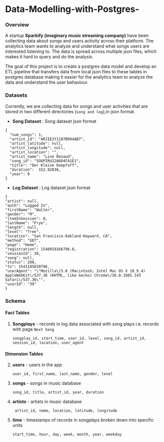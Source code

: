 # Data-Modelling-with-Postgres-

### Overview
A startup **Sparkify (imaginary music streaming company)** have been collecting data about songs and users activity across their platform. The analytics team wants to analyze and understand what songs users are interested listening to. The data is spread across multiple json files, which makes it hard to query and do the analysis.

The goal of this project is to create a postgres data model and develop an ETL pipeline that transfers data from local json files to these tables in postgres database making it easier for the analytics team to analyze the data and understand the user behaviour. 


### Datasets
Currently, we are collecting data for songs and user activities that are stored in two different directories (`song and log`),in json format.

* **Song Dataset** : Song dataset json format
```
{
  "num_songs": 1, 
  "artist_id": "ARJIE2Y1187B994AB7", 
  "artist_latitude": null, 
  "artist_longitude": null, 
  "artist_location": "", 
  "artist_name": "Line Renaud", 
  "song_id": "SOUPIRU12A6D4FA1E1", 
  "title": "Der Kleine Dompfaff", 
  "duration":  152.92036, 
  "year": 0
}
```

* **Log Dataset** : Log dataset json format
```
{
"artist": null, 
"auth": "Logged In", 
"firstName": "Walter", 
"gender": "M", 
"itemInSession": 0, 
"lastName": "Frye", 
"length": null, 
"level": "free", 
"location": "San Francisco-Oakland-Hayward, CA", 
"method": "GET",
"page": "Home", 
"registration": 1540919166796.0, 
"sessionId": 38,
"song": null, 
"status": 200, 
"ts": 1541105830796, 
"userAgent": "\"Mozilla\/5.0 (Macintosh; Intel Mac OS X 10_9_4) AppleWebKit\/537.36 (KHTML, like Gecko) Chrome\/36.0.1985.143 Safari\/537.36\"", 
"userId": "39"
}
```

### Schema

#### Fact Tables

1. **Songplays** - records in log data associated with song plays i.e. records with page `Next Song`
  
    ```songplay_id, start_time, user_id, level, song_id, artist_id, session_id, location, user_agent```

#### Dimension Tables
2. **users** - users in the app

    ```user_id, first_name, last_name, gender, level```
    
3. **songs** - songs in music database

    ```song_id, title, artist_id, year, duration```
    
4. **artists** - artists in music database

   ``` artist_id, name, location, latitude, longitude```
 
5. **time** - timestamps of records in songplays broken down into specific units

    ```start_time, hour, day, week, month, year, weekday```
